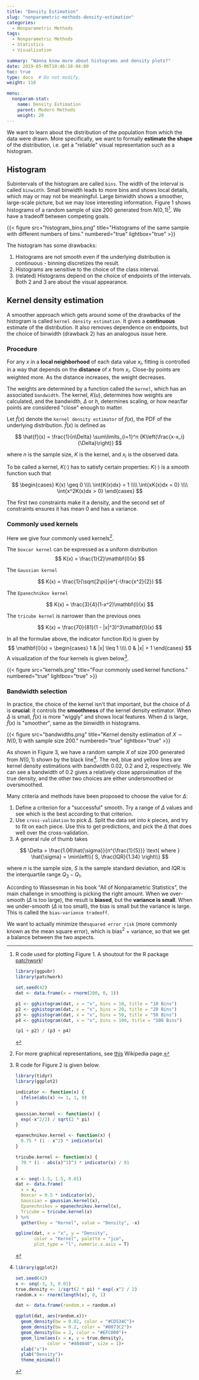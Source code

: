 ```yaml
---
title: "Density Estimation"
slug: "nonparametric-methods-density-estimation"
categories:
  - Nonparametric Methods
tags:
  - Nonparametric Methods
  - Statistics
  - Visualization

summary: "Wanna know more about histograms and density plots?"
date: 2019-05-06T10:46:18-04:00
toc: true
type: docs  # Do not modify.
weight: 110

menu:
  nonparam-stat:
    name: Density Estimation
    parent: Modern Methods
    weight: 20
---
```


We want to learn about the distribution of the population from which the data were drawn. More specifically, we want to formally **estimate the shape** of the distribution, i.e. get a "reliable" visual representation such as a histogram.

## Histogram
Subintervals of the histogram are called `bins`. The width of the interval is called `binwidth`. Small binwidth leads to more bins and shows local details, which may or may not be meaningful. Large binwidth shows a smoother, large-scale picture, but we may lose interesting information. Figure 1 shows histograms of a random sample of size 200 generated from $N(0, 1)$[^hist]. We have a tradeoff between competing goals.

{{< figure src="histogram_bins.png" title="Histograms of the same sample with different numbers of bins." numbered="true" lightbox="true" >}}

The histogram has some drawbacks:

1. Histograms are not smooth even if the underlying distribution is continuous - binning discretizes the result.
2. Histograms are sensitive to the choice of the class interval. 
3. (related) Histograms depend on the choice of endpoints of the intervals. Both 2 and 3 are about the visual appearance. 

## Kernel density estimation
A smoother approach which gets around some of the drawbacks of the histogram is called `kernel density estimation`. It gives a **continuous** estimate of the distribution. It also removes dependence on endpoints, but the choice of binwidth (drawback 2) has an analogous issue here.

### Procedure
For any $x$ in a **local neighborhood** of each data value $x_i$, fitting is controlled in a way that depends on the **distance** of $x$ from $x_i$. Close-by points are weighted more. As the distance increases, the weight decreases.

The weights are determined by a function called the `kernel`, which has an associated `bandwidth`. The kernel, $K(u)$, determines how weights are calculated, and the bandwidth, $\Delta$ or $h$, determines scaling, or how near/far points are considered "close" enough to matter.

Let $\hat{f}(x)$ denote the `kernel density estimator` of $f(x)$, the PDF of the underlying distribution. $\hat{f}(x)$ is defined as

$$
\hat{f}(x) = \frac{1}{n\Delta} \sum\limits_{i=1}^n {K\left(\frac{x-x_i}{\Delta}\right)}
$$


where $n$ is the sample size, $K$ is the kernel, and $x_i$ is the observed data.

To be called a kernel, $K(\cdot)$ has to satisfy certain properties: $K(\cdot)$ is a smooth function such that

$$
\begin{cases}
  K(x) \geq 0 \\\\
  \int{K(x)dx} = 1 \\\\
  \int{xK(x)dx = 0} \\\\
  \int{x^2K(x)dx > 0}
\end{cases}
$$


The first two constraints make it a density, and the second set of constraints ensures it has mean $0$ and has a variance.

### Commonly used kernels
Here we give four commonly used kernels[^1].

The `boxcar kernel` can be expressed as a uniform distribution
$$
K(x) = \frac{1}{2}\mathbf{I}(x)
$$


The `Gaussian kernel`

$$
K(x) = \frac{1}{\sqrt{2\pi}}e^{-\frac{x^2}{2}}
$$


The `Epanechnikov kernel`

$$
K(x) = \frac{3}{4}(1-x^2)\mathbf{I}(x)
$$


The `tricube kernel` is narrower than the previous ones

$$
K(x) = \frac{70}{81}(1 - |x|^3)^3\mathbf{I}(x)
$$


In all the formulae above, the indicator function $\mathbf{I}(x)$ is given by
$$
\mathbf{I}(x) = \begin{cases}  1 & |x| \leq 1 \\\\  0 & |x| > 1 \end{cases}
$$
A visualization of the four kernels is given below[^kernel-code].

{{< figure src="kernels.png" title="Four commonly used kernel functions." numbered="true" lightbox="true" >}}

### Bandwidth selection
In practice, the choice of the kernel isn't that important, but the choice of $\Delta$ is **crucial**: it controls the **smoothness** of the kernel density estimator. When $\Delta$ is small, $\hat{f}(x)$ is more "wiggly" and shows local features. When $\Delta$ is large, $\hat{f}(x)$ is "smoother", same as the binwidth in histograms.

{{< figure src="bandwidths.png" title="Kernel density estimation of $X \sim N(0, 1)$ with sample size 200." numbered="true" lightbox="true" >}}

As shown in Figure 3, we have a random sample $X$ of size 200 generated from $N(0, 1)$ shown by the black line[^kernel-bw]. The red, blue and yellow lines are kernel density estimations with bandwidth 0.02, 0.2 and 2, respectively. We can see a bandwidth of 0.2 gives a relatively close approximation of the true density, and the other two choices are either undersmoothed or oversmoothed.

Many criteria and methods have been proposed to choose the value for $\Delta$:

1. Define a criterion for a "successful" smooth. Try a range of $\Delta$ values and see which is the best according to that criterion.
2. Use `cross-validation` to pick $\Delta$. Split the data set into $k$ pieces, and try to fit on each piece. Use this to get predictions, and pick the $\Delta$ that does well over the cross-validation.
3. A general rule of thumb takes

$$
\Delta = \frac{1.06\hat{\sigma}}{n^{\frac{1}{5}}} \text{ where } \hat{\sigma} = \min\left\\{ S, \frac{IQR}{1.34} \right\\}
$$



where $n$ is the sample size, $S$ is the sample standard deviation, and $IQR$ is the interquartile range $Q_3 - Q_1$.

According to Wassesman in his book "All of Nonparametric Statistics", the main challenge in smoothing is picking the right amount. When we over-smooth ($\Delta$ is too large), the result is **biased**, but the **variance is small**. When we under-smooth ($\Delta$ is too small), the bias is small but the variance is large. This is called the `bias-variance tradeoff`.

We want to actually minimize the`squared error risk` (more commonly known as the mean square error), which is bias$^2$ + variance, so that we get a balance between the two aspects.

[^hist]: 
    R code used for plotting Figure 1. A shoutout for the R package [patchwork](https://github.com/thomasp85/patchwork)!
    ```r
    library(ggpubr)
    library(patchwork)
    
    set.seed(42)
    dat <- data.frame(x = rnorm(200, 0, 1))
    
    p1 <- gghistogram(dat, x = "x", bins = 10, title = "10 Bins")
    p2 <- gghistogram(dat, x = "x", bins = 20, title = "20 Bins")
    p3 <- gghistogram(dat, x = "x", bins = 50, title = "50 Bins")
    p4 <- gghistogram(dat, x = "x", bins = 100, title = "100 Bins")
    
    (p1 + p2) / (p3 + p4)
    ```

[^1]: For more graphical representations, see [this](https://en.wikipedia.org/wiki/Kernel_(statistics)) Wikipedia page.

[^kernel-code]:
    R code for Figure 2 is given below.
    ```r
    library(tidyr)
    library(ggplot2)
    
    indicator <- function(x) {
      ifelse(abs(x) <= 1, 1, 0)
    }
    
    gaussian.kernel <- function(x) {
      exp(-x^2/2) / sqrt(2 * pi)
    }
    
    epanechnikov.kernel <- function(x) {
      0.75 * (1 - x^2) * indicator(x)
    }
    
    tricube.kernel <- function(x) {
      70 * (1 - abs(x)^3)^3 * indicator(x) / 81
    }
    
    x <- seq(-1.5, 1.5, 0.01)
    dat <- data.frame(
      x = x,
      Boxcar = 0.5 * indicator(x),
      Gaussian = gaussian.kernel(x),
      Epanechnikov = epanechnikov.kernel(x),
      Tricube = tricube.kernel(x)
    ) %>%
      gather(key = "Kernel", value = "Density", -x)
    
    ggline(dat, x = "x", y = "Density",
           color = "Kernel", palette = "jco",
           plot_type = "l", numeric.x.axis = T)
    ```
[^kernel-bw]:
    ```r
    library(ggplot2)
    
    set.seed(42)
    x <- seq(-3, 3, 0.01)
    true.density <- 1/sqrt(2 * pi) * exp(-x^2 / 2)
    random.x <- rnorm(length(x), 0, 1)
    
    dat <- data.frame(random.x = random.x)
    
    ggplot(dat, aes(random.x))+
      geom_density(bw = 0.02, color = "#CD534C")+
      geom_density(bw = 0.2, color = "#0073C2")+
      geom_density(bw = 2, color = "#EFC000")+
      geom_line(aes(x = x, y = true.density),
                color = "#404040", size = 1)+
      xlab("x")+
      ylab("Density")+
      theme_minimal()
    ```